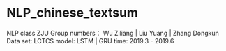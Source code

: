 # NLP_chinese_textsum
NLP class ZJU
Group numbers： Wu Ziliang | Liu Yuang | Zhang Dongkun
Data set: LCTCS
model: LSTM | GRU
time: 2019.3 - 2019.6
